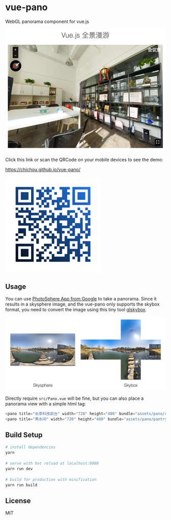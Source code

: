 # vue-pano

WebGL panorama component for vue.js

![Screenshot](screen.png)

Click this link or scan the QRCode on your mobile devices to see the demo:

https://chichou.github.io/vue-pano/

![qrcode](qrcode.png)

## Usage

You can use [PhotoSphere App from Google](https://www.google.com/streetview/apps/) to take a panorama. Since it results in a skysphere image, and the vue-pano only supports the skybox format, you need to convert the image using this tiny tool [glskybox](https://github.com/ChiChou/glskybox).

![texture](texture.jpg)

Directly require `src/Pano.vue` will be fine, but you can also place a panorama view with a simple html tag:

```javascript
<pano title="长亭科技前台" width="720" height="480" bundle="assets/pano/reception/" format="jpg"></pano>
<pano title="茶水间" width="720" height="480" bundle="assets/pano/pantry/" format="jpg"></pano>
```



## Build Setup

``` bash
# install dependencies
yarn

# serve with hot reload at localhost:8080
yarn run dev

# build for production with minification
yarn run build
```

## License

MIT